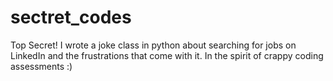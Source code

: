 # sectret_codes
Top Secret!
I wrote a joke class in python about searching for jobs on LinkedIn and the frustrations that come with it. In the spirit of crappy coding assessments :)

